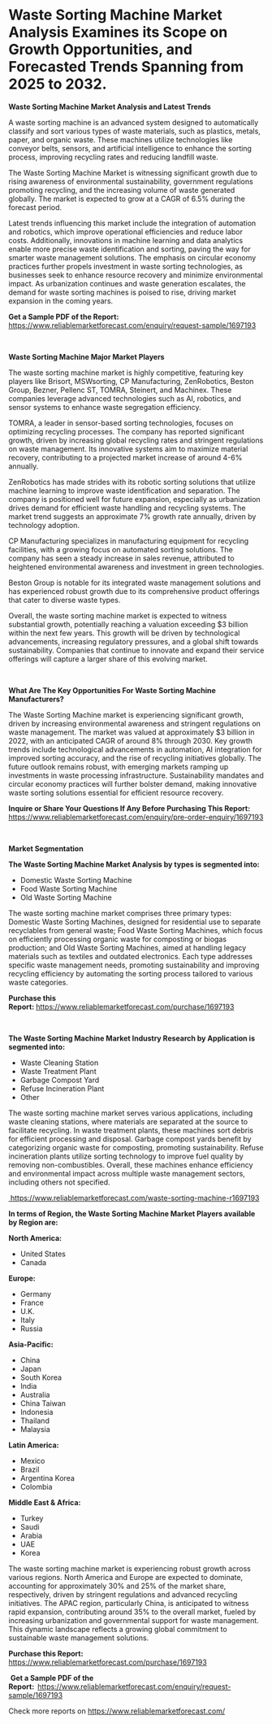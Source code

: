<p><h1>Waste Sorting Machine Market Analysis Examines its Scope on Growth Opportunities, and Forecasted Trends Spanning from 2025 to 2032.</h1></p><p><strong>Waste Sorting Machine Market Analysis and Latest Trends</strong></p>
<p><p>A waste sorting machine is an advanced system designed to automatically classify and sort various types of waste materials, such as plastics, metals, paper, and organic waste. These machines utilize technologies like conveyor belts, sensors, and artificial intelligence to enhance the sorting process, improving recycling rates and reducing landfill waste. </p><p>The Waste Sorting Machine Market is witnessing significant growth due to rising awareness of environmental sustainability, government regulations promoting recycling, and the increasing volume of waste generated globally. The market is expected to grow at a CAGR of 6.5% during the forecast period. </p><p>Latest trends influencing this market include the integration of automation and robotics, which improve operational efficiencies and reduce labor costs. Additionally, innovations in machine learning and data analytics enable more precise waste identification and sorting, paving the way for smarter waste management solutions. The emphasis on circular economy practices further propels investment in waste sorting technologies, as businesses seek to enhance resource recovery and minimize environmental impact. As urbanization continues and waste generation escalates, the demand for waste sorting machines is poised to rise, driving market expansion in the coming years.</p></p>
<p><strong>Get a Sample PDF of the Report:&nbsp;</strong> <a href="https://www.reliablemarketforecast.com/enquiry/request-sample/1697193?utm_campaign=1885&utm_medium=2&utm_source=Github&utm_content=ia&utm_term=08012025&utm_id=waste-sorting-machine">https://www.reliablemarketforecast.com/enquiry/request-sample/1697193</a></p>
<p>&nbsp;</p>
<p><strong>Waste Sorting Machine Major Market Players</strong></p>
<p><p>The waste sorting machine market is highly competitive, featuring key players like Brisort, MSWsorting, CP Manufacturing, ZenRobotics, Beston Group, Bezner, Pellenc ST, TOMRA, Steinert, and Machinex. These companies leverage advanced technologies such as AI, robotics, and sensor systems to enhance waste segregation efficiency.</p><p>TOMRA, a leader in sensor-based sorting technologies, focuses on optimizing recycling processes. The company has reported significant growth, driven by increasing global recycling rates and stringent regulations on waste management. Its innovative systems aim to maximize material recovery, contributing to a projected market increase of around 4-6% annually.</p><p>ZenRobotics has made strides with its robotic sorting solutions that utilize machine learning to improve waste identification and separation. The company is positioned well for future expansion, especially as urbanization drives demand for efficient waste handling and recycling systems. The market trend suggests an approximate 7% growth rate annually, driven by technology adoption.</p><p>CP Manufacturing specializes in manufacturing equipment for recycling facilities, with a growing focus on automated sorting solutions. The company has seen a steady increase in sales revenue, attributed to heightened environmental awareness and investment in green technologies.</p><p>Beston Group is notable for its integrated waste management solutions and has experienced robust growth due to its comprehensive product offerings that cater to diverse waste types.</p><p>Overall, the waste sorting machine market is expected to witness substantial growth, potentially reaching a valuation exceeding $3 billion within the next few years. This growth will be driven by technological advancements, increasing regulatory pressures, and a global shift towards sustainability. Companies that continue to innovate and expand their service offerings will capture a larger share of this evolving market.</p></p>
<p>&nbsp;</p>
<p><strong>What Are The Key Opportunities For Waste Sorting Machine Manufacturers?</strong></p>
<p><p>The Waste Sorting Machine market is experiencing significant growth, driven by increasing environmental awareness and stringent regulations on waste management. The market was valued at approximately $3 billion in 2022, with an anticipated CAGR of around 8% through 2030. Key growth trends include technological advancements in automation, AI integration for improved sorting accuracy, and the rise of recycling initiatives globally. The future outlook remains robust, with emerging markets ramping up investments in waste processing infrastructure. Sustainability mandates and circular economy practices will further bolster demand, making innovative waste sorting solutions essential for efficient resource recovery.</p></p>
<p><strong>Inquire or Share Your Questions If Any Before Purchasing This Report:</strong> <a href="https://www.reliablemarketforecast.com/enquiry/pre-order-enquiry/1697193?utm_campaign=1885&utm_medium=2&utm_source=Github&utm_content=ia&utm_term=08012025&utm_id=waste-sorting-machine">https://www.reliablemarketforecast.com/enquiry/pre-order-enquiry/1697193</a></p>
<p>&nbsp;</p>
<p><strong>Market Segmentation</strong></p>
<p><strong>The Waste Sorting Machine Market Analysis by types is segmented into:</strong></p>
<p><ul><li>Domestic Waste Sorting Machine</li><li>Food Waste Sorting Machine</li><li>Old Waste Sorting Machine</li></ul></p>
<p><p>The waste sorting machine market comprises three primary types: Domestic Waste Sorting Machines, designed for residential use to separate recyclables from general waste; Food Waste Sorting Machines, which focus on efficiently processing organic waste for composting or biogas production; and Old Waste Sorting Machines, aimed at handling legacy materials such as textiles and outdated electronics. Each type addresses specific waste management needs, promoting sustainability and improving recycling efficiency by automating the sorting process tailored to various waste categories.</p></p>
<p><strong>Purchase this Report:&nbsp;</strong><a href="https://www.reliablemarketforecast.com/purchase/1697193?utm_campaign=1885&utm_medium=2&utm_source=Github&utm_content=ia&utm_term=08012025&utm_id=waste-sorting-machine">https://www.reliablemarketforecast.com/purchase/1697193</a></p>
<p>&nbsp;</p>
<p><strong>The Waste Sorting Machine Market Industry Research by Application is segmented into:</strong></p>
<p><ul><li>Waste Cleaning Station</li><li>Waste Treatment Plant</li><li>Garbage Compost Yard</li><li>Refuse Incineration Plant</li><li>Other</li></ul></p>
<p><p>The waste sorting machine market serves various applications, including waste cleaning stations, where materials are separated at the source to facilitate recycling. In waste treatment plants, these machines sort debris for efficient processing and disposal. Garbage compost yards benefit by categorizing organic waste for composting, promoting sustainability. Refuse incineration plants utilize sorting technology to improve fuel quality by removing non-combustibles. Overall, these machines enhance efficiency and environmental impact across multiple waste management sectors, including others not specified.</p></p>
<p><a href="https://www.reliablemarketforecast.com/waste-sorting-machine-r1697193?utm_campaign=1885&utm_medium=2&utm_source=Github&utm_content=ia&utm_term=08012025&utm_id=waste-sorting-machine">&nbsp;https://www.reliablemarketforecast.com/waste-sorting-machine-r1697193</a></p>
<p><strong>In terms of Region, the Waste Sorting Machine Market Players available by Region are:</strong></p>
<p>
    <p> <strong> North America: </strong>
        <ul>
            <li>United States</li>
            <li>Canada</li>
        </ul>
        </p> 
    <p> <strong> Europe: </strong>
        <ul>
            <li>Germany</li>
            <li>France</li>
            <li>U.K.</li>
            <li>Italy</li>
            <li>Russia</li>
        </ul>
        </p> 
    <p> <strong> Asia-Pacific: </strong>
        <ul>
            <li>China</li>
            <li>Japan</li>
            <li>South Korea</li>
            <li>India</li>
            <li>Australia</li>
            <li>China Taiwan</li>
            <li>Indonesia</li>
            <li>Thailand</li>
            <li>Malaysia</li>
        </ul>
        </p> 
    <p> <strong> Latin America: </strong>
        <ul>
            <li>Mexico</li>
            <li>Brazil</li>
            <li>Argentina Korea</li>
            <li>Colombia</li>
        </ul>
        </p> 
    <p> <strong> Middle East & Africa: </strong>
        <ul>
            <li>Turkey</li>
            <li>Saudi</li>
            <li>Arabia</li>
            <li>UAE</li>
            <li>Korea</li>
        </ul>
    </p>
    </p>
<p><p>The waste sorting machine market is experiencing robust growth across various regions. North America and Europe are expected to dominate, accounting for approximately 30% and 25% of the market share, respectively, driven by stringent regulations and advanced recycling initiatives. The APAC region, particularly China, is anticipated to witness rapid expansion, contributing around 35% to the overall market, fueled by increasing urbanization and governmental support for waste management. This dynamic landscape reflects a growing global commitment to sustainable waste management solutions.</p></p>
<p><strong>Purchase this Report: </strong><a href="https://www.reliablemarketforecast.com/purchase/1697193?utm_campaign=1885&utm_medium=2&utm_source=Github&utm_content=ia&utm_term=08012025&utm_id=waste-sorting-machine">https://www.reliablemarketforecast.com/purchase/1697193</a></p>
<p>&nbsp;<strong>Get a Sample PDF of the Report:&nbsp;&nbsp;</strong><a href="https://www.reliablemarketforecast.com/enquiry/request-sample/1697193?utm_campaign=1885&utm_medium=2&utm_source=Github&utm_content=ia&utm_term=08012025&utm_id=waste-sorting-machine">https://www.reliablemarketforecast.com/enquiry/request-sample/1697193</a></p>
<p><strong></strong></p>
<p>Check more reports on <a href="https://www.reliablemarketforecast.com/?utm_campaign=1885&utm_medium=2&utm_source=Github&utm_content=ia&utm_term=08012025&utm_id=waste-sorting-machine">https://www.reliablemarketforecast.com/</a></p>
